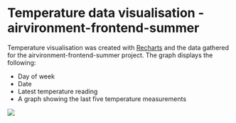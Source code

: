 # Temperature data visualisation - airvironment-frontend-summer

Temperature visualisation was created with [Recharts](https://recharts.org/) and the data gathered for the airvironment-frontend-summer project.
The graph displays the following:
- Day of week
- Date
- Latest temperature reading
- A graph showing the last five temperature measurements

<img src="https://i.ibb.co/6J3sjWW/download.png">


